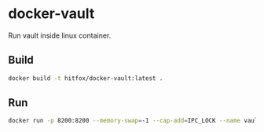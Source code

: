 # docker-vault

Run vault inside linux container.

## Build

```bash
docker build -t hitfox/docker-vault:latest .
```


## Run

```bash
docker run -p 8200:8200 --memory-swap=-1 --cap-add=IPC_LOCK --name vault hitfox/docker-vault
```
